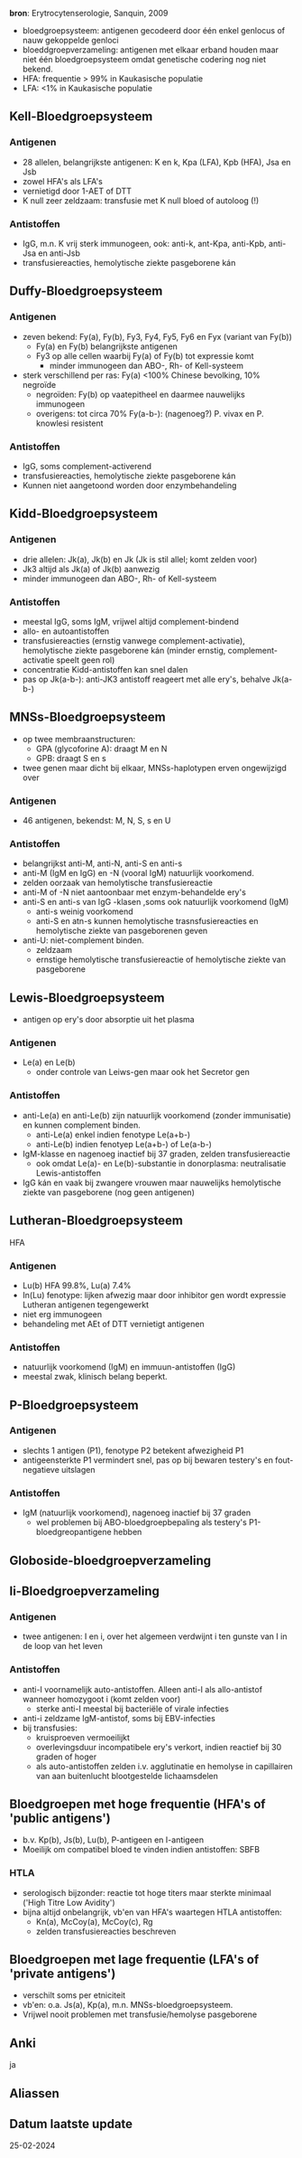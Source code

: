 **bron**: Erytrocytenserologie, Sanquin, 2009 

- bloedgroepsysteem: antigenen gecodeerd door één enkel genlocus of nauw gekoppelde genloci
- bloeddgroepverzameling: antigenen met elkaar erband houden maar niet één bloedgroepsysteem omdat genetische codering nog niet bekend.
- HFA: frequentie > 99% in Kaukasische populatie
- LFA: <1% in Kaukasische populatie
## Kell-Bloedgroepsysteem
### Antigenen
- 28 allelen, belangrijkste antigenen: K en k, Kpa (LFA), Kpb (HFA), Jsa en Jsb
- zowel HFA's als LFA's
- vernietigd door 1-AET of DTT
- K null zeer zeldzaam: transfusie met K null bloed of autoloog (!)
### Antistoffen
- IgG, m.n. K vrij sterk immunogeen, ook: anti-k, ant-Kpa, anti-Kpb, anti-Jsa en anti-Jsb
- transfusiereacties, hemolytische ziekte pasgeborene kán
## Duffy-Bloedgroepsysteem
### Antigenen
- zeven bekend: Fy(a), Fy(b), Fy3, Fy4, Fy5, Fy6 en Fyx (variant van Fy(b))
	- Fy(a) en Fy(b) belangrijkste antigenen
	- Fy3 op alle cellen waarbij Fy(a) of Fy(b) tot expressie komt
		- minder immunogeen dan ABO-, Rh- of Kell-systeem
- sterk verschillend per ras: Fy(a) <100% Chinese bevolking, 10% negroïde
	- negroïden: Fy(b) op vaatepitheel en daarmee nauwelijks immunogeen
	- overigens: tot circa 70% Fy(a-b-): (nagenoeg?) P. vivax en P. knowlesi resistent
### Antistoffen
- IgG, soms complement-activerend
- transfusiereacties, hemolytische ziekte pasgeborene kán
- Kunnen niet aangetoond worden door enzymbehandeling
## Kidd-Bloedgroepsysteem
### Antigenen
- drie allelen: Jk(a), Jk(b) en Jk (Jk is stil allel; komt zelden voor)
- Jk3 altijd als Jk(a) of Jk(b) aanwezig
- minder immunogeen dan ABO-, Rh- of Kell-systeem
### Antistoffen
- meestal IgG, soms IgM, vrijwel altijd complement-bindend
- allo- en autoantistoffen
- transfusiereacties (ernstig vanwege complement-activatie), hemolytische ziekte pasgeborene kán (minder ernstig, complement-activatie speelt geen rol)
- concentratie Kidd-antistoffen kan snel dalen
- pas op Jk(a-b-): anti-JK3 antistoff reageert met alle ery's, behalve Jk(a-b-)
## MNSs-Bloedgroepsysteem
- op twee membraanstructuren:
	- GPA (glycoforine A): draagt M en N
	- GPB: draagt S en s
- twee genen maar dicht bij elkaar, MNSs-haplotypen erven ongewijzigd over
### Antigenen
- 46 antigenen, bekendst: M, N, S, s en U
### Antistoffen
- belangrijkst anti-M, anti-N, anti-S en anti-s
- anti-M (IgM en IgG) en -N (vooral IgM) natuurlijk voorkomend.
- zelden oorzaak van hemolytische transfusiereactie
- anti-M of -N niet aantoonbaar met enzym-behandelde ery's
- anti-S en anti-s van IgG -klasen ,soms ook natuurlijk voorkomend (IgM)
	- anti-s weinig voorkomend
	- anti-S en atn-s kunnen hemolytische trasnsfusiereacties en hemolytische ziekte van pasgeborenen geven
- anti-U: niet-complement binden. 
	- zeldzaam
	- ernstige hemolytische transfusiereactie of hemolytische ziekte van pasgeborene
## Lewis-Bloedgroepsysteem
- antigen op ery's door absorptie uit het plasma
### Antigenen
- Le(a) en Le(b)
	- onder controle van Leiws-gen maar ook het Secretor gen
### Antistoffen
- anti-Le(a) en anti-Le(b) zijn natuurlijk voorkomend (zonder immunisatie) en kunnen complement binden. 
	- anti-Le(a) enkel indien fenotype Le(a+b-)
	- anti-Le(b) indien fenotyep Le(a+b-) of Le(a-b-)
- IgM-klasse en nagenoeg inactief bij 37 graden, zelden transfusiereactie
	- ook omdat Le(a)- en Le(b)-substantie in donorplasma: neutralisatie Lewis-antistoffen
- IgG kán en vaak bij zwangere vrouwen maar nauwelijks hemolytische ziekte van pasgeborene (nog geen antigenen)
## Lutheran-Bloedgroepsysteem
HFA
### Antigenen
- Lu(b) HFA 99.8%, Lu(a) 7.4%
- In(Lu) fenotype: lijken afwezig maar door inhibitor gen wordt expressie Lutheran antigenen tegengewerkt
- niet erg immunogeen
- behandeling met AEt of DTT vernietigt antigenen
### Antistoffen
- natuurlijk voorkomend (IgM) en immuun-antistoffen (IgG)
- meestal zwak, klinisch belang beperkt. 
## P-Bloedgroepsysteem
### Antigenen
- slechts 1 antigen (P1), fenotype P2 betekent afwezigheid P1
- antigeensterkte P1 vermindert snel, pas op bij bewaren testery's en fout-negatieve uitslagen
### Antistoffen
- IgM (natuurlijk voorkomend), nagenoeg inactief bij 37 graden
	- wel problemen bij ABO-bloedgroepbepaling als testery's P1-bloedgreopantigene hebben
## Globoside-bloedgroepverzameling
## Ii-Bloedgroepverzameling
### Antigenen
- twee antigenen: I en i, over het algemeen verdwijnt i ten gunste van I in de loop van het leven
### Antistoffen
- anti-I voornamelijk auto-antistoffen. Alleen anti-I als allo-antistof wanneer homozygoot i (komt zelden voor)
	- sterke anti-I meestal bij bacteriële of virale infecties
- anti-i zeldzame IgM-antistof, soms bij EBV-infecties
- bij transfusies:
	- kruisproeven vermoeilijkt
	- overlevingsduur incompatibele ery's verkort, indien reactief bij 30 graden of hoger
	- als auto-antistoffen zelden i.v. agglutinatie en hemolyse in capillairen van aan buitenlucht blootgestelde lichaamsdelen
## Bloedgroepen met hoge frequentie (HFA's of 'public antigens')
- b.v. Kp(b), Js(b), Lu(b), P-antigeen en I-antigeen
- Moeilijk om compatibel bloed te vinden indien antistoffen: SBFB
### HTLA
- serologisch bijzonder: reactie tot hoge titers maar sterkte minimaal ('High Titre Low Avidity')
- bijna altijd onbelangrijk, vb'en van HFA's waartegen HTLA antistoffen:
	- Kn(a), McCoy(a), McCoy(c), Rg
	- zelden transfusiereacties beschreven
## Bloedgroepen met lage frequentie (LFA's of 'private antigens')
- verschilt soms per etniciteit
- vb'en: o.a. Js(a), Kp(a), m.n. MNSs-bloedgroepsysteem.
- Vrijwel nooit problemen met transfusie/hemolyse pasgeborene
## Anki
ja
## Aliassen
## Datum laatste update
25-02-2024